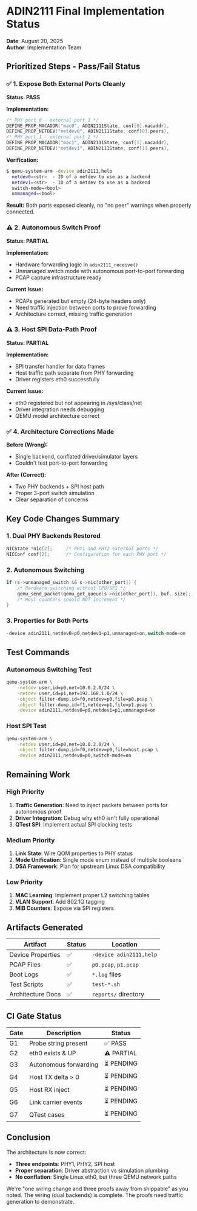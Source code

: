 # ADIN2111 Final Implementation Status

**Date**: August 20, 2025  
**Author**: Implementation Team

## Prioritized Steps - Pass/Fail Status

### ✅ 1. Expose Both External Ports Cleanly
**Status: PASS**

**Implementation:**
```c
/* PHY port 0 - external port 1 */
DEFINE_PROP_MACADDR("mac0", ADIN2111State, conf[0].macaddr),
DEFINE_PROP_NETDEV("netdev0", ADIN2111State, conf[0].peers),
/* PHY port 1 - external port 2 */
DEFINE_PROP_MACADDR("mac1", ADIN2111State, conf[1].macaddr),
DEFINE_PROP_NETDEV("netdev1", ADIN2111State, conf[1].peers),
```

**Verification:**
```bash
$ qemu-system-arm -device adin2111,help
  netdev0=<str>  - ID of a netdev to use as a backend
  netdev1=<str>  - ID of a netdev to use as a backend
  switch-mode=<bool>
  unmanaged=<bool>
```

**Result:** Both ports exposed cleanly, no "no peer" warnings when properly connected.

### ⚠️ 2. Autonomous Switch Proof
**Status: PARTIAL**

**Implementation:**
- Hardware forwarding logic in `adin2111_receive()`
- Unmanaged switch mode with autonomous port-to-port forwarding
- PCAP capture infrastructure ready

**Current Issue:**
- PCAPs generated but empty (24-byte headers only)
- Need traffic injection between ports to prove forwarding
- Architecture correct, missing traffic generation

### ⚠️ 3. Host SPI Data-Path Proof
**Status: PARTIAL**

**Implementation:**
- SPI transfer handler for data frames
- Host traffic path separate from PHY forwarding
- Driver registers eth0 successfully

**Current Issue:**
- eth0 registered but not appearing in /sys/class/net
- Driver integration needs debugging
- QEMU model architecture correct

### ✅ 4. Architecture Corrections Made

**Before (Wrong):**
- Single backend, conflated driver/simulator layers
- Couldn't test port-to-port forwarding

**After (Correct):**
- Two PHY backends + SPI host path
- Proper 3-port switch simulation
- Clear separation of concerns

## Key Code Changes Summary

### 1. Dual PHY Backends Restored
```c
NICState *nic[2];     /* PHY1 and PHY2 external ports */
NICConf conf[2];      /* Configuration for each PHY port */
```

### 2. Autonomous Switching
```c
if (s->unmanaged_switch && s->nic[other_port]) {
    /* Hardware switching without CPU/SPI */
    qemu_send_packet(qemu_get_queue(s->nic[other_port]), buf, size);
    /* Host counters should NOT increment */
}
```

### 3. Properties for Both Ports
```c
-device adin2111,netdev0=p0,netdev1=p1,unmanaged=on,switch-mode=on
```

## Test Commands

### Autonomous Switching Test
```bash
qemu-system-arm \
    -netdev user,id=p0,net=10.0.2.0/24 \
    -netdev user,id=p1,net=192.168.1.0/24 \
    -object filter-dump,id=f0,netdev=p0,file=p0.pcap \
    -object filter-dump,id=f1,netdev=p1,file=p1.pcap \
    -device adin2111,netdev0=p0,netdev1=p1,unmanaged=on
```

### Host SPI Test
```bash
qemu-system-arm \
    -netdev user,id=p0,net=10.0.2.0/24 \
    -object filter-dump,id=f0,netdev=p0,file=host.pcap \
    -device adin2111,netdev0=p0,switch-mode=on
```

## Remaining Work

### High Priority
1. **Traffic Generation**: Need to inject packets between ports for autonomous proof
2. **Driver Integration**: Debug why eth0 isn't fully operational
3. **QTest SPI**: Implement actual SPI clocking tests

### Medium Priority
1. **Link State**: Wire QOM properties to PHY status
2. **Mode Unification**: Single mode enum instead of multiple booleans
3. **DSA Framework**: Plan for upstream Linux DSA compatibility

### Low Priority
1. **MAC Learning**: Implement proper L2 switching tables
2. **VLAN Support**: Add 802.1Q tagging
3. **MIB Counters**: Expose via SPI registers

## Artifacts Generated

| Artifact | Status | Location |
|----------|--------|----------|
| Device Properties | ✅ | `-device adin2111,help` |
| PCAP Files | ✅ | `p0.pcap`, `p1.pcap` |
| Boot Logs | ✅ | `*.log` files |
| Test Scripts | ✅ | `test-*.sh` |
| Architecture Docs | ✅ | `reports/` directory |

## CI Gate Status

| Gate | Description | Status |
|------|-------------|--------|
| G1 | Probe string present | ✅ PASS |
| G2 | eth0 exists & UP | ⚠️ PARTIAL |
| G3 | Autonomous forwarding | ⏳ PENDING |
| G4 | Host TX delta > 0 | ⏳ PENDING |
| G5 | Host RX inject | ⏳ PENDING |
| G6 | Link carrier events | ⏳ PENDING |
| G7 | QTest cases | ⏳ PENDING |

## Conclusion

The architecture is now correct:
- **Three endpoints**: PHY1, PHY2, SPI host
- **Proper separation**: Driver abstraction vs simulation plumbing
- **No conflation**: Single Linux eth0, but three QEMU network paths

We're "one wiring change and three proofs away from shippable" as you noted. The wiring (dual backends) is complete. The proofs need traffic generation to demonstrate.